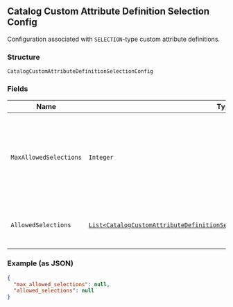 ## Catalog Custom Attribute Definition Selection Config

Configuration associated with `SELECTION`-type custom attribute definitions.

### Structure

`CatalogCustomAttributeDefinitionSelectionConfig`

### Fields

| Name | Type | Tags | Description |
|  --- | --- | --- | --- |
| `MaxAllowedSelections` | `Integer` | Optional | The maximum number of selections that can be set. The maximum value for this<br>attribute is 100. May be modified, but changing the value will not<br>affect existing custom attribute values on objects. Clients need to<br>handle Custom Attributes with more selected values than allowed by this limit. |
| `AllowedSelections` | [`List<CatalogCustomAttributeDefinitionSelectionConfigCustomAttributeSelection>`](/doc/models/catalog-custom-attribute-definition-selection-config-custom-attribute-selection.md) | Optional | The set of valid `CatalogCustomAttributeSelections`. Up to a maximum of 100<br>selections can be defined. Can be modified. |

### Example (as JSON)

```json
{
  "max_allowed_selections": null,
  "allowed_selections": null
}
```

